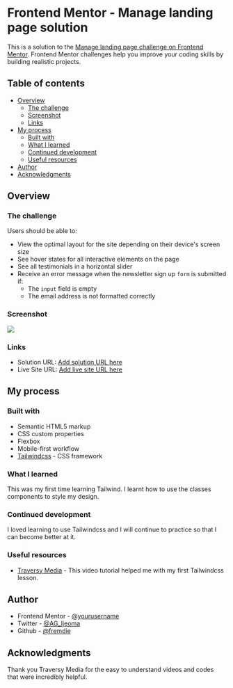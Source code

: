 # Frontend Mentor - Manage landing page solution

This is a solution to the [Manage landing page challenge on Frontend Mentor](https://www.frontendmentor.io/challenges/manage-landing-page-SLXqC6P5). Frontend Mentor challenges help you improve your coding skills by building realistic projects. 

## Table of contents

- [Overview](#overview)
  - [The challenge](#the-challenge)
  - [Screenshot](#screenshot)
  - [Links](#links)
- [My process](#my-process)
  - [Built with](#built-with)
  - [What I learned](#what-i-learned)
  - [Continued development](#continued-development)
  - [Useful resources](#useful-resources)
- [Author](#author)
- [Acknowledgments](#acknowledgments)


## Overview

### The challenge

Users should be able to:

- View the optimal layout for the site depending on their device's screen size
- See hover states for all interactive elements on the page
- See all testimonials in a horizontal slider
- Receive an error message when the newsletter sign up `form` is submitted if:
  - The `input` field is empty
  - The email address is not formatted correctly

### Screenshot

![](./screenshot.jpg)


### Links

- Solution URL: [Add solution URL here](https://your-solution-url.com)
- Live Site URL: [Add live site URL here](https://your-live-site-url.com)

## My process

### Built with

- Semantic HTML5 markup
- CSS custom properties
- Flexbox
- Mobile-first workflow
- [Tailwindcss](https://tailwindcss.com/) - CSS framework


### What I learned

This was my first time learning Tailwind. I learnt how to use the classes components to style my design.


### Continued development

I loved learning to use Tailwindcss and I will continue to practice so that I can become better at it.

### Useful resources

- [Traversy Media](https://youtu.be/dFgzHOX84xQ) - This video tutorial helped me with my first Tailwindcss lesson.


## Author

- Frontend Mentor - [@yourusername](https://www.frontendmentor.io/profile/fremdie)
- Twitter - [@AG_Ijeoma](https://www.twitter.com/AG_Ijeoma)
- Github - [@fremdie](https://www.github.com/fremdie)


## Acknowledgments

Thank you Traversy Media for the easy to understand videos and codes that were incredibly helpful.

